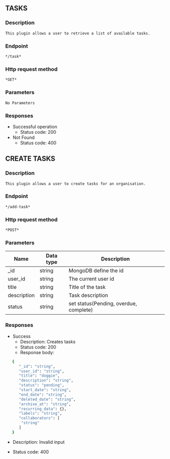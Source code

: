 ## TASKS

### Description
    This plugin allows a user to retrieve a list of available tasks.
    
### Endpoint
    */task*
    
### Http request method
    *GET*
    
### Parameters
    No Parameters
    
### Responses
- Successful operation
  - Status code: 200
- Not Found
  - Status code: 400


## CREATE TASKS

### Description
    This plugin allows a user to create tasks for an organisation.

### Endpoint
    */add-task*
    
### Http request method
    *POST*
    
### Parameters
| Name            | Data type | Description            |
| --------------- | --------- | ---------------------- |
|       _id       | string    | MongoDB define the id  |
|   user_id       | string    | The current user id    |
|   title         | string    | Title of the task      |
|   description   | string    | Task description       |
|   status        | string    |set status(Pending, overdue, complete)|


### Responses
- Success
  - Description: Creates tasks
  - Status code: 200
  - Response body:  
     
 ```sh
    {
       "_id": "string",
       "user_id": "string",
       "title": "doggie",
       "description": "string",
       "status": "pending",
       "start_date": "string",
       "end_date": "string",
       "deleted_date": "string",
       "archive_at": "string",
       "recurring_data": {},
       "labels": "string",
       "collaborators": [
        "string"
       ]
    }
  ```
  
  - Description: Invalid input 
  
  - Status code: 400